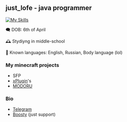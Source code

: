 ## just_lofe - java programmer

[![My Skills](https://skillicons.dev/icons?i=java,cloudflare,discord,bots,github,idea,mysql,redis,sqlite,regex)](https://skillicons.dev)

🗨️ DOB: 6th of April

🕰️ Stydiyng in middle-school

📖 Known languages: English, Russian, Body language (lol)

### My minecraft projects
- SFP
- [xPlugin](https://github.com/xPlugin)'s
- [MODORU](https://discord.modoru.space)

### Bio
- [Telegram](https://t.me/just_lofe)
- [Boosty](https://boosty.to/just_lofe) (just support)
